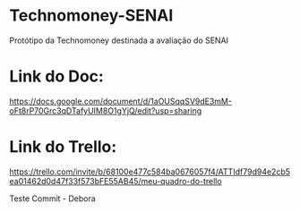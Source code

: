 # Technomoney-SENAI
Protótipo da Technomoney destinada a avaliação do SENAI


# Link do Doc: 
https://docs.google.com/document/d/1aOUSqqSV9dE3mM-oFt8rP70Grc3qDTafyUIM8O1gYjQ/edit?usp=sharing


# Link do Trello: 
https://trello.com/invite/b/68100e477c584ba0676057f4/ATTIdf79d94e2cb5ea01462d0d47f33f573bFE55AB45/meu-quadro-do-trello

Teste Commit - Debora